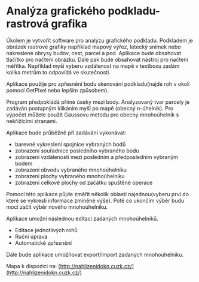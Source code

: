 # Analýza grafického podkladu-rastrová grafika
Úkolem je vytvořit software pro analýzu grafického podkladu. Podkladem je obrázek rastrové grafiky například mapový výřez, letecký snímek nebo nakreslené obrysy budov, cest, parcel a pod. Aplikace bude obsahovat tlačítko pro načtení obrázku. Dále pak bude obsahovat nástroj pro načtení měřítka. Například myší vyberu vzdálenost na mapě v textboxu zadám kolika metrům to odpovídá ve skutečnosti.

Aplikace použije pro zpřesnění bodu skenování podkladu(najde roh v okolí pomocí GetPixel nebo lepším způsobem).

Program předpokládá přímé úseky mezi body. Analyzovaný tvar parcely je zadáván postupným klikáním myší po mapě (obecný n-úhelník). Pro výpočet můžete použít Gaussovu metodu pro obecný mnohoúhelník s nekřížícími stranami. 


Aplikace bude průběžně při zadávání vykonávat:
- barevné vykreslení spojnice vybraných bodů
- zobrazení souřadnice posledního vybraného bodu 
- zobrazení vzdálenosti mezi posledním a předposledním vybraným bodem 
-	zobrazení obvodu vybraného mnohoúhelníku
-	zobrazení plochy vybraného mnohoúhelníku
-	zobrazení celkové plochy od začátku spuštěné operace

Pomocí této aplikace půjde změřit několik oblastí najednou(vyberu prví do které se vykreslí informace zmíněné výše). Poté co ukončím výběr budu moci začít výběr nového mnohoúhelníku.

Aplikace umožní následnou editaci zadaných mnohoúhelníků.
-	Editace jednotlivých rohů
-	Ruční úprava
-	Automatické zpřesnění

Dále bude aplikace umožňovat export/import zadaných mnohoúhelníku.

Mapa k dispozici na: [http://nahlizenidokn.cuzk.cz/](http://nahlizenidokn.cuzk.cz/)
